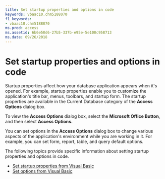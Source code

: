 ```yaml
---
title: Set startup properties and options in code
keywords: vbaac10.chm5188070
f1_keywords:
- vbaac10.chm5188070
ms.prod: access
ms.assetid: 6b6e50d6-27b5-337b-e95e-5e100c958713
ms.date: 09/26/2018
---
```



# Set startup properties and options in code

Startup properties affect how your database application appears when it's opened. For example, startup properties enable you to customize the application's title bar, menus, toolbars, and startup form. The startup properties are available in the Current Database category of the **Access Options** dialog box. 

To view the **Access Options** dialog box, select the **Microsoft Office Button**, and then select **Access Options**.

You can set options in the **Access Options** dialog box to change various aspects of the application's environment while you are working in it. For example, you can set form, report, table, and query default options.

The following topics provide specific information about setting startup properties and options in code.

- [Set startup properties from Visual Basic](set-startup-properties-and-options-in-code.md)
- [Set options from Visual Basic](set-options-from-visual-basic.md)

